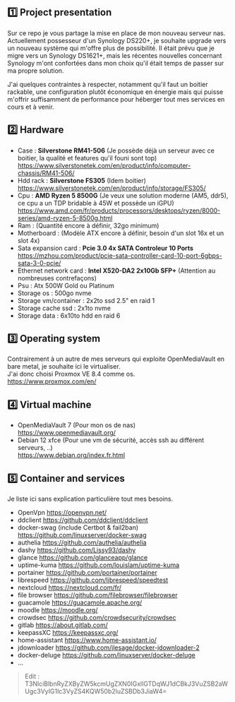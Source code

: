 ## :one: Project presentation
Sur ce repo je vous partage la mise en place de mon nouveau serveur nas.
Actuellement possesseur d'un Synology DS220+, je souhaite upgrade vers un nouveau système qui m'offre plus de possibilité.
Il était prévu que je migre vers un Synology DS1621+, mais les récentes nouvelles concernant Synology m'ont confortées dans mon choix qu'il était temps de passer sur ma propre solution.

J'ai quelques contraintes à respecter, notamment qu'il faut un boitier rackable, une configuration plutôt économique en énergie mais qui puisse m'offrir suffisamment de performance pour héberger tout mes services en cours et à venir.


## :two: Hardware
- Case : **Silverstone RM41-506** (Je possède déjà un serveur avec ce boitier, la qualité et features qu'il founi sont top)  
  https://www.silverstonetek.com/en/product/info/computer-chassis/RM41-506/
- Hdd rack : **Silverstone FS305** (Idem boitier)  
  https://www.silverstonetek.com/en/product/info/storage/FS305/
- Cpu : **AMD Ryzen 5 8500G** (Je veux une solution moderne (AM5, ddr5), ce cpu a un TDP bridable à 45W et possède un iGPU)  
  https://www.amd.com/fr/products/processors/desktops/ryzen/8000-series/amd-ryzen-5-8500g.html
- Ram : (Quantité encore à définir, 32go minimum)
- Motherboard : (Modèle ATX encore à définir, besoin d'un slot 16x et un slot 4x)
- Sata expansion card : **Pcie 3.0 4x SATA Controleur 10 Ports**  
  https://mzhou.com/product/pcie-sata-controller-card-10-port-6gbps-sata-3-0-pcie/
- Ethernet network card : **Intel X520-DA2 2x10Gb SFP+** (Attention au nombreuses contrefaçons)
- Psu : Atx 500W Gold ou Platinum
- Storage os : 500go nvme
- Storage vm/container : 2x2to ssd 2.5" en raid 1
- Storage cache ssd : 2x1to nvme
- Storage data : 6x10to hdd en raid 6


## :three: Operating system
Contrairement à un autre de mes serveurs qui exploite OpenMediaVault en bare metal, je souhaite ici le virtualiser.  
J'ai donc choisi Proxmox VE 8.4 comme os.  
https://www.proxmox.com/en/


## :four: Virtual machine
- OpenMediaVault 7 (Pour mon os de nas)  
  https://www.openmediavault.org/
- Debian 12 xfce (Pour une vm de sécurité, accès ssh au différent serveurs, ..)  
  https://www.debian.org/index.fr.html


## :five: Container and services
Je liste ici sans explication particulière tout mes besoins.
- OpenVpn https://openvpn.net/
- ddclient https://github.com/ddclient/ddclient
- docker-swag (include Certbot & fail2ban) https://github.com/linuxserver/docker-swag
- authelia https://github.com/authelia/authelia
- dashy https://github.com/Lissy93/dashy
- glance https://github.com/glanceapp/glance
- uptime-kuma https://github.com/louislam/uptime-kuma
- portainer https://github.com/portainer/portainer
- librespeed https://github.com/librespeed/speedtest
- nextcloud https://nextcloud.com/fr/
- file browser https://github.com/filebrowser/filebrowser
- guacamole https://guacamole.apache.org/
- moodle https://moodle.org/
- crowdsec https://github.com/crowdsecurity/crowdsec
- gitlab https://about.gitlab.com/
- keepassXC https://keepassxc.org/
- home-assistant https://www.home-assistant.io/
- jdownloader https://github.com/jlesage/docker-jdownloader-2
- docker-deluge https://github.com/linuxserver/docker-deluge
- ...


> Edit : T3NlciBlbnRyZXByZW5kcmUgZXN0IGxlIGTDqWJ1dCBkJ3VuZSB2aWUgc3VyIG1lc3VyZS4KQW50b2luZSBDb3JiaW4=
